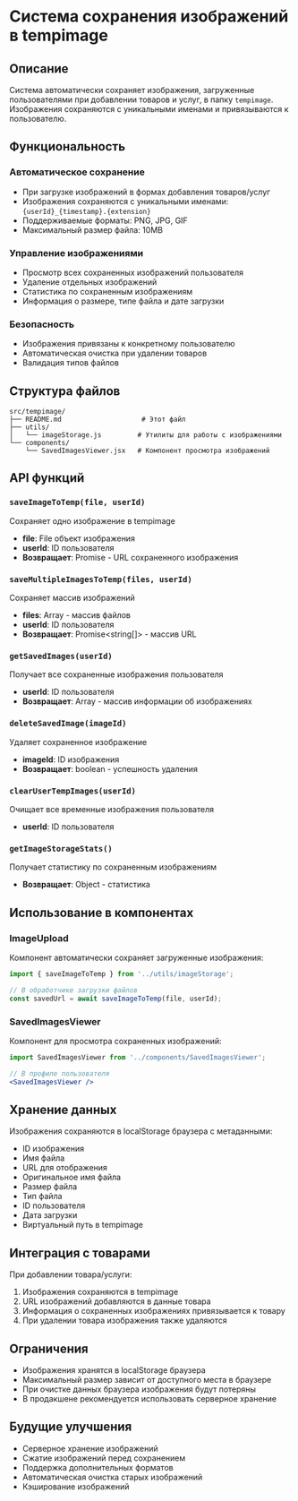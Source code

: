 # Система сохранения изображений в tempimage

## Описание

Система автоматически сохраняет изображения, загруженные пользователями при добавлении товаров и услуг, в папку `tempimage`. Изображения сохраняются с уникальными именами и привязываются к пользователю.

## Функциональность

### Автоматическое сохранение
- При загрузке изображений в формах добавления товаров/услуг
- Изображения сохраняются с уникальными именами: `{userId}_{timestamp}.{extension}`
- Поддерживаемые форматы: PNG, JPG, GIF
- Максимальный размер файла: 10MB

### Управление изображениями
- Просмотр всех сохраненных изображений пользователя
- Удаление отдельных изображений
- Статистика по сохраненным изображениям
- Информация о размере, типе файла и дате загрузки

### Безопасность
- Изображения привязаны к конкретному пользователю
- Автоматическая очистка при удалении товаров
- Валидация типов файлов

## Структура файлов

```
src/tempimage/
├── README.md                    # Этот файл
├── utils/
│   └── imageStorage.js         # Утилиты для работы с изображениями
└── components/
    └── SavedImagesViewer.jsx   # Компонент просмотра изображений
```

## API функций

### `saveImageToTemp(file, userId)`
Сохраняет одно изображение в tempimage
- **file**: File объект изображения
- **userId**: ID пользователя
- **Возвращает**: Promise<string> - URL сохраненного изображения

### `saveMultipleImagesToTemp(files, userId)`
Сохраняет массив изображений
- **files**: Array<File> - массив файлов
- **userId**: ID пользователя
- **Возвращает**: Promise<string[]> - массив URL

### `getSavedImages(userId)`
Получает все сохраненные изображения пользователя
- **userId**: ID пользователя
- **Возвращает**: Array - массив информации об изображениях

### `deleteSavedImage(imageId)`
Удаляет сохраненное изображение
- **imageId**: ID изображения
- **Возвращает**: boolean - успешность удаления

### `clearUserTempImages(userId)`
Очищает все временные изображения пользователя
- **userId**: ID пользователя

### `getImageStorageStats()`
Получает статистику по сохраненным изображениям
- **Возвращает**: Object - статистика

## Использование в компонентах

### ImageUpload
Компонент автоматически сохраняет загруженные изображения:

```jsx
import { saveImageToTemp } from '../utils/imageStorage';

// В обработчике загрузки файлов
const savedUrl = await saveImageToTemp(file, userId);
```

### SavedImagesViewer
Компонент для просмотра сохраненных изображений:

```jsx
import SavedImagesViewer from '../components/SavedImagesViewer';

// В профиле пользователя
<SavedImagesViewer />
```

## Хранение данных

Изображения сохраняются в localStorage браузера с метаданными:
- ID изображения
- Имя файла
- URL для отображения
- Оригинальное имя файла
- Размер файла
- Тип файла
- ID пользователя
- Дата загрузки
- Виртуальный путь в tempimage

## Интеграция с товарами

При добавлении товара/услуги:
1. Изображения сохраняются в tempimage
2. URL изображений добавляются в данные товара
3. Информация о сохраненных изображениях привязывается к товару
4. При удалении товара изображения также удаляются

## Ограничения

- Изображения хранятся в localStorage браузера
- Максимальный размер зависит от доступного места в браузере
- При очистке данных браузера изображения будут потеряны
- В продакшене рекомендуется использовать серверное хранение

## Будущие улучшения

- Серверное хранение изображений
- Сжатие изображений перед сохранением
- Поддержка дополнительных форматов
- Автоматическая очистка старых изображений
- Кэширование изображений 